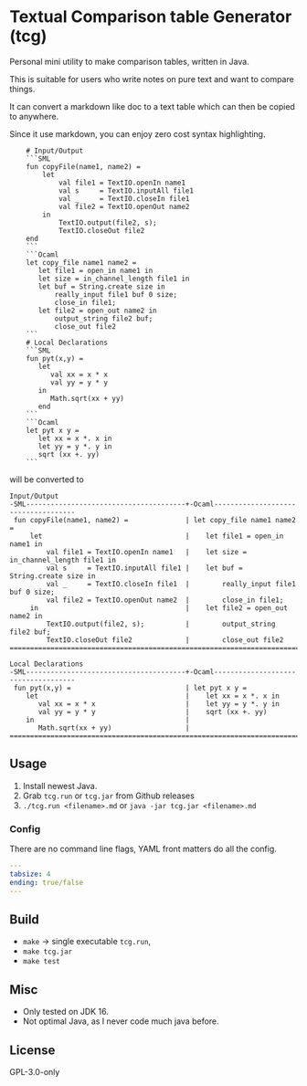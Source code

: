 # Textual Comparison table Generator (tcg)

Personal mini utility to make comparison tables, written in Java.

This is suitable for users who write notes on pure text and want to compare things.

It can convert a markdown like doc to a text table which can then be copied to anywhere.

Since it use markdown, you can enjoy zero cost syntax highlighting.

```text
    # Input/Output
    ```SML
    fun copyFile(name1, name2) =
        let
            val file1 = TextIO.openIn name1
            val s     = TextIO.inputAll file1
            val _     = TextIO.closeIn file1
            val file2 = TextIO.openOut name2
        in
            TextIO.output(file2, s);
            TextIO.closeOut file2
    end
    ```
    ```Ocaml
    let copy_file name1 name2 =
       let file1 = open_in name1 in
       let size = in_channel_length file1 in
       let buf = String.create size in
           really_input file1 buf 0 size;
           close_in file1;
       let file2 = open_out name2 in
           output_string file2 buf;
           close_out file2
    ```
    # Local Declarations
    ```SML
    fun pyt(x,y) =
       let
          val xx = x * x
          val yy = y * y
       in
          Math.sqrt(xx + yy)
       end
    ```
    ```Ocaml
    let pyt x y =
       let xx = x *. x in
       let yy = y *. y in
       sqrt (xx +. yy)
    ```
```

will be converted to

```text
Input/Output
-SML---------------------------------------+-Ocaml------------------------------------
 fun copyFile(name1, name2) =              | let copy_file name1 name2 =               
     let                                   |    let file1 = open_in name1 in           
         val file1 = TextIO.openIn name1   |    let size = in_channel_length file1 in  
         val s     = TextIO.inputAll file1 |    let buf = String.create size in        
         val _     = TextIO.closeIn file1  |        really_input file1 buf 0 size;     
         val file2 = TextIO.openOut name2  |        close_in file1;                    
     in                                    |    let file2 = open_out name2 in          
         TextIO.output(file2, s);          |        output_string file2 buf;           
         TextIO.closeOut file2             |        close_out file2                    
======================================================================================

Local Declarations
-SML---------------------------------------+-Ocaml------------------------------------
 fun pyt(x,y) =                            | let pyt x y =                             
    let                                    |    let xx = x *. x in                     
       val xx = x * x                      |    let yy = y *. y in                     
       val yy = y * y                      |    sqrt (xx +. yy)                        
    in                                     |                                           
       Math.sqrt(xx + yy)                  |                                           
======================================================================================
```

## Usage

1. Install newest Java.
2. Grab `tcg.run` or `tcg.jar` from Github releases
3. `./tcg.run <filename>.md` or  `java -jar tcg.jar <filename>.md`

### Config

There are no command line flags, YAML front matters do all the config.

```yaml
---
tabsize: 4
ending: true/false
---
```

## Build

+ `make` -> single executable `tcg.run`,
+ `make tcg.jar`
+ `make test`


## Misc

+ Only tested on JDK 16.
+ Not optimal Java, as I never code much java before.

## License

GPL-3.0-only